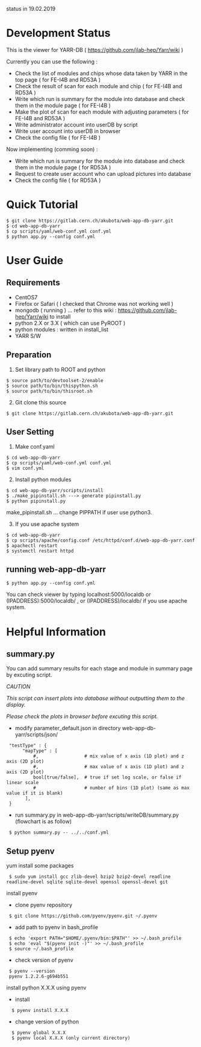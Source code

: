 status in 19.02.2019


# Development Status

  This is the viewer for YARR-DB ( https://github.com/jlab-hep/Yarr/wiki )
  
  Currently you can use the following :

  * Check the list of modules and chips whose data taken by YARR in the top page ( for FE-I4B and RD53A )
  * Check the result of scan for each module and chip ( for FE-I4B and RD53A )
  * Write which run is summary for the module into database and check them in the module page ( for FE-I4B )
  * Make the plot of scan for each module with adjusting parameters ( for FE-I4B and RD53A )
  * Write administrator account into userDB by script 
  * Write user account into userDB in browser
  * Check the config file ( for FE-I4B )

  Now implementing (comming soon) :
  
  * Write which run is summary for the module into database and check them in the module page ( for RD53A )
  * Request to create user account who can upload pictures into database 
  * Check the config file ( for RD53A )

# Quick Tutorial

  ```
  $ git clone https://gitlab.cern.ch/akubota/web-app-db-yarr.git
  $ cd web-app-db-yarr
  $ cp scripts/yaml/web-conf.yml conf.yml
  $ python app.py --config conf.yml
  ```

# User Guide 

  ## Requirements

  * CentOS7
  * Firefox or Safari ( I checked that Chrome was not working well )
  * mongodb ( running ) ... refer to this wiki : https://github.com/jlab-hep/Yarr/wiki to install 
  * python 2.X or 3.X ( which can use PyROOT )
  * python modules : written in install_list
  * YARR S/W
  
  ## Preparation
  
  1) Set library path to ROOT and python
  
  ```
  $ source path/to/devtoolset-2/enable
  $ source path/to/bin/thispython.sh
  $ source path/to/bin/thisroot.sh
  ```
  
  2) Git clone this source
  
  ```
  $ git clone https://gitlab.cern.ch/akubota/web-app-db-yarr.git
  ```
  
  ## User Setting

  1) Make conf.yaml

  ```
  $ cd web-app-db-yarr
  $ cp scripts/yaml/web-conf.yml conf.yml
  $ vim conf.yml
  ```

  2) Install python modules

  ```
  $ cd web-app-db-yarr/scripts/install
  $ ./make_pipinstall.sh ---> generate pipinstall.py
  $ python pipinstall.py 
  ```
  make_pipinstall.sh ... change PIPPATH if user use python3.

  3) If you use apache system 

  ```
  $ cd web-app-db-yarr
  $ cp scripts/apache/config.conf /etc/httpd/conf.d/web-app-db-yarr.conf
  $ apachectl restart
  $ systemctl restart httpd
  ```

  ## running web-app-db-yarr

  ```
  $ python app.py --config conf.yml
  ```

  You can check viewer by typing localhost:5000/localdb or (IPADDRESS):5000/localdb/ , or (IPADDRESS)/localdb/ if you use apache system.
  
# Helpful Information

  ## summary.py

  You can add summary results for each stage and module in summary page by excuting script.

  _CAUTION_

  _This script can insert plots into database without outputting them to the display._

  _Please check the plots in browser before excuting this script._

  * modify parameter_default.json in directory web-app-db-yarr/scripts/json/

  ```
   "testType" : {
        "mapType" : [
            #,                 # mix value of x axis (1D plot) and z axis (2D plot)
            #,                 # max value of x axis (1D plot) and z axis (2D plot)
            bool[true/false],  # true if set log scale, or false if linear scale
            #                  # number of bins (1D plot) (same as max value if it is blank)
         ],
   }
  ```

  * run summary.py in web-app-db-yarr/scripts/writeDB/summary.py (flowchart is as follow)

  ```
   $ python summary.py -- ../../conf.yml
  ```

  ## Setup pyenv 
  yum install some packages

  ```
   $ sudo yum install gcc zlib-devel bzip2 bzip2-devel readline readline-devel sqlite sqlite-devel openssl openssl-devel git
  ```

  install pyenv

  * clone pyenv repository

  ```
   $ git clone https://github.com/pyenv/pyenv.git ~/.pyenv
  ```

  * add path to pyenv in bash_profile

  ```
   $ echo 'export PATH="$HOME/.pyenv/bin:$PATH"' >> ~/.bash_profile
   $ echo 'eval "$(pyenv init -)"' >> ~/.bash_profile
   $ source ~/.bash_profile
  ```

  * check version of pyenv

  ```
   $ pyenv --version
   pyenv 1.2.2.6-g694b551
  ```

  install python X.X.X using pyenv

  * install

  ```
    $ pyenv install X.X.X
  ```

  + change version of python

  ```
    $ pyenv global X.X.X
    $ pyenv local X.X.X (only current directory)
  ```
  

